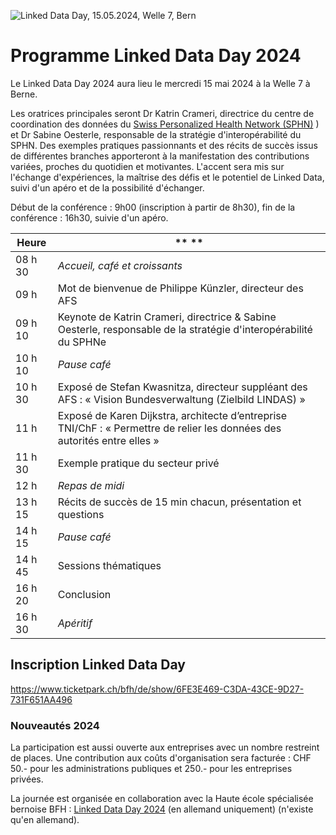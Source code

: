 ![Linked Data Day, 15.05.2024, Welle 7, Bern](/static-assets/img/linked-data-day-2024-fr.png)


# Programme Linked Data Day 2024

Le Linked Data Day 2024 aura lieu le mercredi 15 mai 2024 à la Welle 7 à Berne.

Les oratrices principales seront Dr Katrin Crameri, directrice du centre de coordination des données du [Swiss Personalized Health Network (SPHN)](https://sphn.ch/de/home/) ) et Dr Sabine Oesterle, responsable de la stratégie d'interopérabilité du SPHN. Des exemples pratiques passionnants et des récits de succès issus de différentes branches apporteront à la manifestation des contributions variées, proches du quotidien et motivantes. L'accent sera mis sur l'échange d'expériences, la maîtrise des défis et le potentiel de Linked Data, suivi d'un apéro et de la possibilité d'échanger.

Début de la conférence : 9h00 (inscription à partir de 8h30), fin de la conférence : 16h30, suivie d'un apéro.

| **Heure** | **            **                                                                                                           |
|-----------|----------------------------------------------------------------------------------------------------------------------------|
| 08 h 30   | _Accueil, café et croissants_                                                                                              |
| 09 h      | Mot de bienvenue de Philippe Künzler, directeur des AFS                                                                    |
| 09 h 10   | Keynote de Katrin Crameri, directrice & Sabine Oesterle, responsable de la stratégie d'interopérabilité du SPHNe           |
| 10 h 10   | _Pause café_                                                                                                               |
| 10 h 30   | Exposé de Stefan Kwasnitza, directeur suppléant des AFS : « Vision Bundesverwaltung (Zielbild LINDAS) »                    |
| 11 h      | Exposé de Karen Dijkstra, architecte d’entreprise TNI/ChF : « Permettre de relier les données des autorités entre elles »  |
| 11 h 30   | Exemple pratique du secteur privé                                                                                          |
| 12 h      | _Repas de midi_                                                                                                            |
| 13 h 15   | Récits de succès de 15 min chacun, présentation et questions                                                               |
| 14 h 15   | _Pause café_                                                                                                               |
| 14 h 45   | Sessions thématiques                                                                                                       |
| 16 h 20   | Conclusion                                                                                                                 |
| 16 h 30   | _Apéritif_                                                                                                                 |


## Inscription Linked Data Day
https://www.ticketpark.ch/bfh/de/show/6FE3E469-C3DA-43CE-9D27-731F651AA496

### Nouveautés 2024

La participation est aussi ouverte aux entreprises avec un nombre restreint de places.
Une contribution aux coûts d'organisation sera facturée : CHF 50.- pour les administrations publiques et 250.- pour les entreprises privées.


La journée est organisée en collaboration avec la Haute école spécialisée bernoise BFH : [Linked Data Day 2024](https://www.bfh.ch/de/aktuell/fachveranstaltungen/linked-data-day-2024/) (en allemand uniquement) (n'existe qu'en allemand).
